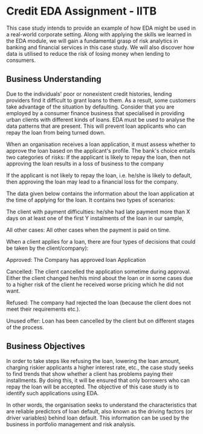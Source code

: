 # Credit EDA Assignment - IITB
This case study intends to provide an example of how EDA might be used in a real-world corporate setting. Along with applying the skills we learned in the EDA module, we will gain a fundamental grasp of risk analytics in banking and financial services in this case study. We will also discover how data is utilised to reduce the risk of losing money when lending to consumers.
## Business Understanding
Due to the individuals' poor or nonexistent credit histories, lending providers find it difficult to grant loans to them. As a result, some customers take advantage of the situation by defaulting. Consider that you are employed by a consumer finance business that specialised in providing urban clients with different kinds of loans. EDA must be used to analyse the data patterns that are present. This will prevent loan applicants who can repay the loan from being turned down.

When an organisation receives a loan application, it must assess whether to approve the loan based on the applicant's profile. The bank's choice entails two categories of risks:
If the applicant is likely to repay the loan, then not approving the loan results in a loss of business to the company

If the applicant is not likely to repay the loan, i.e. he/she is likely to default, then approving the loan may lead to a financial loss for the company.

The data given below contains the information about the loan application at the time of applying for the loan. It contains two types of scenarios:

The client with payment difficulties: he/she had late payment more than X days on at least one of the first Y instalments of the loan in our sample,

All other cases: All other cases when the payment is paid on time.

When a client applies for a loan, there are four types of decisions that could be taken by the client/company):

Approved:
The Company has approved loan Application

Cancelled:
The client cancelled the application sometime during approval. Either the client changed her/his mind about the loan or in some cases due to a higher risk of the client he received worse pricing which he did not want.

Refused:
The company had rejected the loan (because the client does not meet their requirements etc.).

Unused offer:
Loan has been cancelled by the client but on different stages of the process.

## Business Objectives
In order to take steps like refusing the loan, lowering the loan amount, charging riskier applicants a higher interest rate, etc., the case study seeks to find trends that show whether a client has problems paying their installments. By doing this, it will be ensured that only borrowers who can repay the loan will be accepted. The objective of this case study is to identify such applications using EDA.

In other words, the organisation seeks to understand the characteristics that are reliable predictors of loan default, also known as the driving factors (or driver variables) behind loan default. This information can be used by the business in portfolio management and risk analysis.
